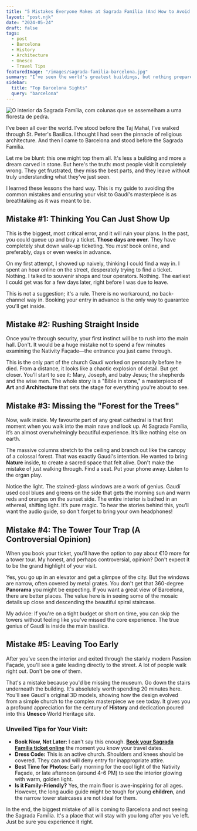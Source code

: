 ```yaml
---
title: "5 Mistakes Everyone Makes at Sagrada Família (And How to Avoid Them)"
layout: "post.njk"
date: "2024-05-24"
draft: false
tags:
  - post
  - Barcelona
  - History
  - Architecture
  - Unesco
  - Travel Tips
featuredImage: "/images/sagrada-familia-barcelona.jpg"
summary: "I've seen the world's greatest buildings, but nothing prepared me for Sagrada Família. It's a masterpiece, but most visitors make critical mistakes. This is my honest guide to experiencing Gaudí's dream the right way."
sidebar:
  title: "Top Barcelona Sights"
  query: "barcelona"
---
```


![O interior da Sagrada Família, com colunas que se assemelham a uma floresta de pedra.](/images/sagrada-familia-barcelona-interior.jpg)

I’ve been all over the world. I’ve stood before the Taj Mahal, I’ve walked through St. Peter's Basilica. I thought I had seen the pinnacle of religious architecture. And then I came to Barcelona and stood before the Sagrada Família.

Let me be blunt: this one might top them all. It's less a building and more a dream carved in stone. But here's the truth: most people visit it completely wrong. They get frustrated, they miss the best parts, and they leave without truly understanding what they've just seen.

I learned these lessons the hard way. This is my guide to avoiding the common mistakes and ensuring your visit to Gaudí's masterpiece is as breathtaking as it was meant to be.

## Mistake #1: Thinking You Can Just Show Up

This is the biggest, most critical error, and it will ruin your plans. In the past, you could queue up and buy a ticket. **Those days are over.** They have completely shut down walk-up ticketing. You *must* book online, and preferably, days or even weeks in advance.

On my first attempt, I showed up naively, thinking I could find a way in. I spent an hour online on the street, desperately trying to find a ticket. Nothing. I talked to souvenir shops and tour operators. Nothing. The earliest I could get was for a few days later, right before I was due to leave.

This is not a suggestion; it's a rule. There is no workaround, no back-channel way in. Booking your entry in advance is the only way to guarantee you'll get inside.

<div data-gyg-href="https://widget.getyourguide.com/default/availability.frame" data-gyg-tour-id="50027" data-gyg-locale-code="en-US" data-gyg-currency="EUR" data-gyg-widget="availability" data-gyg-variant="horizontal" data-gyg-partner-id="PMW7G72"></div>

## Mistake #2: Rushing Straight Inside

Once you're through security, your first instinct will be to rush into the main hall. Don't. It would be a huge mistake not to spend a few minutes examining the Nativity Façade—the entrance you just came through.

This is the only part of the church Gaudí worked on personally before he died. From a distance, it looks like a chaotic explosion of detail. But get closer. You’ll start to see it: Mary, Joseph, and baby Jesus; the shepherds and the wise men. The whole story is a "Bible in stone," a masterpiece of **Art** and **Architecture** that sets the stage for everything you're about to see.

## Mistake #3: Missing the "Forest for the Trees"

Now, walk inside. My favourite part of any great cathedral is that first moment when you walk into the main nave and look up. At Sagrada Família, it’s an almost overwhelmingly beautiful experience. It’s like nothing else on earth.

The massive columns stretch to the ceiling and branch out like the canopy of a colossal forest. That was exactly Gaudí's intention. He wanted to bring **Nature** inside, to create a sacred space that felt alive. Don't make the mistake of just walking through. Find a seat. Put your phone away. Listen to the organ play.

Notice the light. The stained-glass windows are a work of genius. Gaudí used cool blues and greens on the side that gets the morning sun and warm reds and oranges on the sunset side. The entire interior is bathed in an ethereal, shifting light. It’s pure magic. To hear the stories behind this, you’ll want the audio guide, so don't forget to bring your own headphones!

## Mistake #4: The Tower Tour Trap (A Controversial Opinion)

When you book your ticket, you'll have the option to pay about €10 more for a tower tour. My honest, and perhaps controversial, opinion? Don't expect it to be the grand highlight of your visit.

Yes, you go up in an elevator and get a glimpse of the city. But the windows are narrow, often covered by metal grates. You don't get that 360-degree **Panorama** you might be expecting. If you want a great view of Barcelona, there are better places. The value here is in seeing some of the mosaic details up close and descending the beautiful spiral staircase.

My advice: If you're on a tight budget or short on time, you can skip the towers without feeling like you've missed the core experience. The true genius of Gaudí is inside the main basilica.

## Mistake #5: Leaving Too Early

After you’ve seen the interior and exited through the starkly modern Passion Façade, you'll see a gate leading directly to the street. A lot of people walk right out. Don't be one of them.

That's a mistake because you'd be missing the museum. Go down the stairs underneath the building. It's absolutely worth spending 20 minutes here. You'll see Gaudí's original 3D models, showing how the design evolved from a simple church to the complex masterpiece we see today. It gives you a profound appreciation for the century of **History** and dedication poured into this **Unesco** World Heritage site.

### Unveiled Tips for Your Visit:

*   **Book Now, Not Later:** I can't say this enough. [**Book your Sagrada Família ticket online**](https://www.getyourguide.com/barcelona-l45/sagrada-familia-skip-the-line-ticket-t50027/?partner_id=PMW7G72&cmp=share_to_earn) the moment you know your travel dates.
*   **Dress Code:** This is an active church. Shoulders and knees should be covered. They can and will deny entry for inappropriate attire.
*   **Best Time for Photos:** Early morning for the cool light of the Nativity Façade, or late afternoon (around 4-6 PM) to see the interior glowing with warm, golden light.
*   **Is it Family-Friendly?** Yes, the main floor is awe-inspiring for all ages. However, the long audio guide might be tough for young **children**, and the narrow tower staircases are not ideal for them.

In the end, the biggest mistake of all is coming to Barcelona and not seeing the Sagrada Família. It's a place that will stay with you long after you've left. Just be sure you experience it right.

<div data-gyg-href="https://widget.getyourguide.com/default/availability.frame" data-gyg-tour-id="50027" data-gyg-locale-code="en-US" data-gyg-currency="EUR" data-gyg-widget="availability" data-gyg-variant="horizontal" data-gyg-partner-id="PMW7G72"></div>